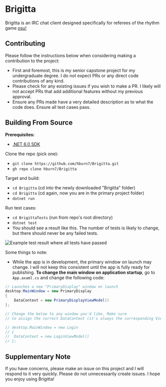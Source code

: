 # Brigitta

Brigitta is an IRC chat client designed specifically for referees of the rhythm game 
[osu!](https://osu.ppy.sh/home)


## Contributing

Please follow the instructions below when considering making a contribution to the project:

- First and foremost, this is my senior capstone project for my undergraduate degree. I do not expect PRs or any direct code contributions of any kind.
- Please check for any existing issues if you wish to make a PR. I likely will not accept PRs that add additional features without my previous approval.
- Ensure any PRs made have a very detailed description as to what the code does. Ensure all test cases pass.

## Building From Source

**Prerequisites:**
- [.NET 6.0 SDK](https://dotnet.microsoft.com/en-us/download/dotnet/6.0)

Clone the repo (pick one):
- `git clone https://github.com/hburn7/Brigitta.git`
- `gh repo clone hburn7/Brigitta`

Target and build:
- `cd Brigitta` (cd into the newly downloaded "Brigitta" folder)
- `cd Brigitta` (cd again, now you are in the primary project folder)
- `dotnet run`

Run test cases:
- `cd BrigittaTests` (run from repo's root directory)
- `dotnet test`
- You should see a result like this. The number of tests is likely to change, but there should never be any failed tests.

![Example test result where all tests have passed](https://share.cleanshot.com/sqFXfk "Tests")

Some things to note:
- While the app is in development, the primary window on launch may change. I will not keep this consistent until the app is fully ready for publishing. **To change the main window on application startup**, go to `App.axaml.cs` and change the following code:
```cs
// Launches a new "PrimaryDisplay" window on launch
desktop.MainWindow = new PrimaryDisplay
{
    DataContext = new PrimaryDisplayViewModel()
};

// Change the below to any window you'd like. Make sure
// to assign the correct DataContext (it's always the corresponding ViewModel)

// desktop.MainWindow = new Login
// {
// 	DataContext = new LoginViewModel()
// };
```

## Supplementary Note
If you have concerns, please make an issue on this project and I will respond to it very quickly. Please do not unnecessarily create issues. I hope you enjoy using Brigitta!